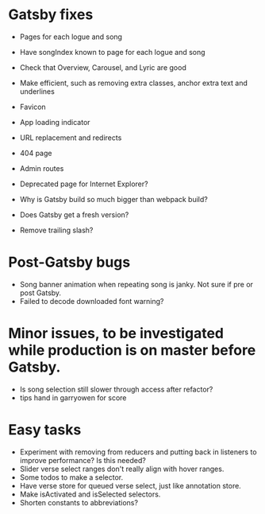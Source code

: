 # Gatsby fixes
* Pages for each logue and song
* Have songIndex known to page for each logue and song
* Check that Overview, Carousel, and Lyric are good
* Make efficient, such as removing extra classes, anchor extra text and underlines

* Favicon
* App loading indicator
* URL replacement and redirects
* 404 page
* Admin routes
* Deprecated page for Internet Explorer?
* Why is Gatsby build so much bigger than webpack build?
* Does Gatsby get a fresh version?
* Remove trailing slash?

# Post-Gatsby bugs
* Song banner animation when repeating song is janky. Not sure if pre or post Gatsby.
* Failed to decode downloaded font warning?

# Minor issues, to be investigated while production is on master before Gatsby.
* Is song selection still slower through access after refactor?
* tips hand in garryowen for score

# Easy tasks
* Experiment with removing from reducers and putting back in listeners to improve performance? Is this needed?
* Slider verse select ranges don't really align with hover ranges.
* Some todos to make a selector.
* Have verse store for queued verse select, just like annotation store.
* Make isActivated and isSelected selectors.
* Shorten constants to abbreviations?
